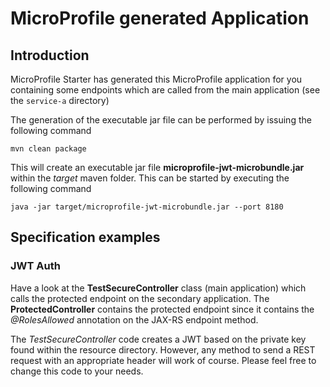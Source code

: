 # MicroProfile generated Application

## Introduction

MicroProfile Starter has generated this MicroProfile application for you containing some endpoints which are called from the main application (see the `service-a` directory)

The generation of the executable jar file can be performed by issuing the following command

    mvn clean package

This will create an executable jar file **microprofile-jwt-microbundle.jar** within the _target_ maven folder. This can be started by executing the following command

    java -jar target/microprofile-jwt-microbundle.jar --port 8180



## Specification examples


### JWT Auth

Have a look at the **TestSecureController** class (main application) which calls the protected endpoint on the secondary application.
The **ProtectedController** contains the protected endpoint since it contains the _@RolesAllowed_ annotation on the JAX-RS endpoint method.

The _TestSecureController_ code creates a JWT based on the private key found within the resource directory.
However, any method to send a REST request with an appropriate header will work of course. Please feel free to change this code to your needs.



